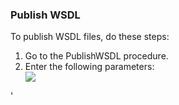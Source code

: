 <h3>Publish WSDL</h3>
                <p>To publish WSDL files, do these steps:</p>
                <ol>
                    <li>Go to the PublishWSDL procedure.</li>
                    <li> Enter the following parameters: </li><img src="../../plugins/EC-WebSphere/images/PublishWSDL/EC-WebSpherePublishWSDL2.png" />
                </ol>'